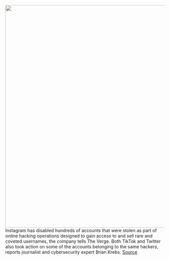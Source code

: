 <img src='https://cdn.vox-cdn.com/thumbor/xEjYhxxa8azUQuNMBoXQ6hwvT68=/0x0:2040x1360/1200x800/filters:focal(857x517:1183x843)/cdn.vox-cdn.com/uploads/chorus_image/image/68770422/acastro_190919_1777_instagram_0001.0.0.jpg' width='700px' /><br/>
Instagram has disabled hundreds of accounts that were stolen as part of online hacking operations designed to gain access to and sell rare and coveted usernames, the company tells The Verge. Both TikTok and Twitter also took action on some of the accounts belonging to the same hackers, reports journalist and cybersecurity expert Brian Krebs.
<a href='https://www.theverge.com/2021/2/4/22266741/instagram-ogusers-rare-usernames-crackdown-disable-accounts-tiktok-twitter'> Source <a/>